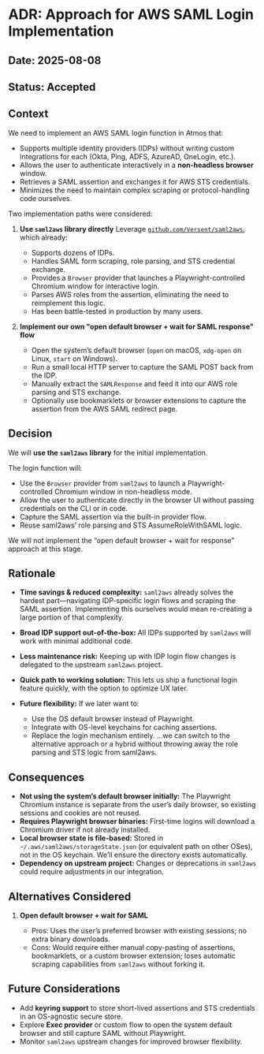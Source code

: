 # ADR: Approach for AWS SAML Login Implementation

## Date: 2025-08-08

## Status: Accepted

## Context

We need to implement an AWS SAML login function in Atmos that:

- Supports multiple identity providers (IDPs) without writing custom integrations for each (Okta, Ping, ADFS, AzureAD, OneLogin, etc.).
- Allows the user to authenticate interactively in a **non-headless browser** window.
- Retrieves a SAML assertion and exchanges it for AWS STS credentials.
- Minimizes the need to maintain complex scraping or protocol-handling code ourselves.

Two implementation paths were considered:

1. **Use `saml2aws` library directly**
   Leverage [`github.com/Versent/saml2aws`](https://github.com/Versent/saml2aws), which already:

   - Supports dozens of IDPs.
   - Handles SAML form scraping, role parsing, and STS credential exchange.
   - Provides a `Browser` provider that launches a Playwright-controlled Chromium window for interactive login.
   - Parses AWS roles from the assertion, eliminating the need to reimplement this logic.
   - Has been battle-tested in production by many users.

2. **Implement our own "open default browser + wait for SAML response" flow**

   - Open the system’s default browser (`open` on macOS, `xdg-open` on Linux, `start` on Windows).
   - Run a small local HTTP server to capture the SAML POST back from the IDP.
   - Manually extract the `SAMLResponse` and feed it into our AWS role parsing and STS exchange.
   - Optionally use bookmarklets or browser extensions to capture the assertion from the AWS SAML redirect page.

## Decision

We will **use the `saml2aws` library** for the initial implementation.

The login function will:

- Use the `Browser` provider from `saml2aws` to launch a Playwright-controlled Chromium window in non-headless mode.
- Allow the user to authenticate directly in the browser UI without passing credentials on the CLI or in code.
- Capture the SAML assertion via the built-in provider flow.
- Reuse saml2aws’ role parsing and STS AssumeRoleWithSAML logic.

We will not implement the “open default browser + wait for response” approach at this stage.

## Rationale

- **Time savings & reduced complexity:** `saml2aws` already solves the hardest part—navigating IDP-specific login flows and scraping the SAML assertion. Implementing this ourselves would mean re-creating a large portion of that complexity.
- **Broad IDP support out-of-the-box:** All IDPs supported by `saml2aws` will work with minimal additional code.
- **Less maintenance risk:** Keeping up with IDP login flow changes is delegated to the upstream `saml2aws` project.
- **Quick path to working solution:** This lets us ship a functional login feature quickly, with the option to optimize UX later.
- **Future flexibility:** If we later want to:

  - Use the OS default browser instead of Playwright.
  - Integrate with OS-level keychains for caching assertions.
  - Replace the login mechanism entirely.
    …we can switch to the alternative approach or a hybrid without throwing away the role parsing and STS logic from saml2aws.

## Consequences

- **Not using the system’s default browser initially:** The Playwright Chromium instance is separate from the user’s daily browser, so existing sessions and cookies are not reused.
- **Requires Playwright browser binaries:** First-time logins will download a Chromium driver if not already installed.
- **Local browser state is file-based:** Stored in `~/.aws/saml2aws/storageState.json` (or equivalent path on other OSes), not in the OS keychain. We’ll ensure the directory exists automatically.
- **Dependency on upstream project:** Changes or deprecations in `saml2aws` could require adjustments in our integration.

## Alternatives Considered

1. **Open default browser + wait for SAML**

   - Pros: Uses the user’s preferred browser with existing sessions; no extra binary downloads.
   - Cons: Would require either manual copy-pasting of assertions, bookmarklets, or a custom browser extension; loses automatic scraping capabilities from `saml2aws` without forking it.

## Future Considerations

- Add **keyring support** to store short-lived assertions and STS credentials in an OS-agnostic secure store.
- Explore **Exec provider** or custom flow to open the system default browser and still capture SAML without Playwright.
- Monitor `saml2aws` upstream changes for improved browser flexibility.
